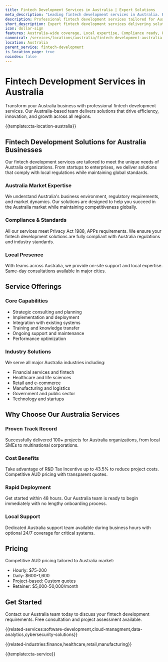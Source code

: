 ```yaml
---
title: Fintech Development Services in Australia | Expert Solutions
meta_description: "Leading fintech development services in Australia. Expert teams, proven results, R&D Tax Incentive up to 43.5%. Get started today."
description: Professional fintech development services tailored for Australia businesses
short_description: Expert fintech development services delivering solutions across Australia.
icon: dollar-sign
features: Australia-wide coverage, Local expertise, Compliance ready, Fast deployment, Cost-effective, Proven results
canonical: /services/locations/australia/fintech-development-australia.html
location: Australia
parent_service: fintech-development
is_location_page: true
noindex: false
---
```


# Fintech Development Services in Australia

Transform your Australia business with professional fintech development services. Our Australia-based team delivers solutions that drive efficiency, innovation, and growth across all regions.

{{template:cta-location-australia}}

## Fintech Development Solutions for Australia Businesses

Our fintech development services are tailored to meet the unique needs of Australia organizations. From startups to enterprises, we deliver solutions that comply with local regulations while maintaining global standards.

### Australia Market Expertise

We understand Australia's business environment, regulatory requirements, and market dynamics. Our solutions are designed to help you succeed in the Australia market while maintaining competitiveness globally.

### Compliance & Standards

All our services meet Privacy Act 1988, APPs requirements. We ensure your fintech development solutions are fully compliant with Australia regulations and industry standards.

### Local Presence

With teams across Australia, we provide on-site support and local expertise. Same-day consultations available in major cities.

## Service Offerings

### Core Capabilities
- Strategic consulting and planning
- Implementation and deployment
- Integration with existing systems
- Training and knowledge transfer
- Ongoing support and maintenance
- Performance optimization

### Industry Solutions
We serve all major Australia industries including:
- Financial services and fintech
- Healthcare and life sciences
- Retail and e-commerce
- Manufacturing and logistics
- Government and public sector
- Technology and startups

## Why Choose Our Australia Services

### Proven Track Record
Successfully delivered 100+ projects for Australia organizations, from local SMEs to multinational corporations.

### Cost Benefits
Take advantage of R&D Tax Incentive up to 43.5% to reduce project costs. Competitive AUD pricing with transparent quotes.

### Rapid Deployment
Get started within 48 hours. Our Australia team is ready to begin immediately with no lengthy onboarding process.

### Local Support
Dedicated Australia support team available during business hours with optional 24/7 coverage for critical systems.

## Pricing

Competitive AUD pricing tailored to Australia market:
- Hourly: $75-200
- Daily: $600-1,600
- Project-based: Custom quotes
- Retainer: $5,000-50,000/month

## Get Started

Contact our Australia team today to discuss your fintech development requirements. Free consultation and project assessment available.

{{related-services:software-development,cloud-managment,data-analytics,cybersecurity-solutions}}

{{related-industries:finance,healthcare,retail,manufacturing}}

{{template:cta-service}}
